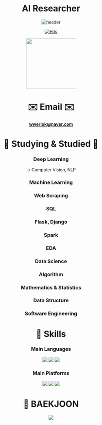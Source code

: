 <div align="center">

# AI Researcher   
  
![header](https://capsule-render.vercel.app/api?type=waving&color=auto&height=300&section=header&text=JUNO&fontSize=90)
  
  
[![Hits](https://hits.seeyoufarm.com/api/count/incr/badge.svg?url=https%3A%2F%2Fgithub.com%2Fgjbae1212%2Fhit-counter&count_bg=%2379C83D&title_bg=%23555555&icon=&icon_color=%23E7E7E7&title=hits&edge_flat=false)](https://hits.seeyoufarm.com)  
  
  
<img align='center' src="https://github-readme-stats.vercel.app/api?username=JUNUbermensch" height="165">  
  

# ✉️ Email ✉️
#### wweriok@naver.com
   
# 📌 Studying & Studied 📌
### Deep Learning 
 -> Computer Vision, NLP
### Machine Learning
  
### Web Scraping
  
### SQL
  
### Flask, Django
  
### Spark
  
### EDA
 
### Data Science

### Algorithm

### Mathematics & Statistics

### Data Structure

### Software Engineering




# 🦾 Skills
### Main Languages
<img src="https://img.shields.io/badge/Python-3776AB?style=for-the-badge&logo=Python&logoColor=black"> <img src="https://img.shields.io/badge/Pytorch-EE4C2C?style=for-the-badge&logo=Pytorch&logoColor=black"> <img src="https://camo.githubusercontent.com/7a5b0be4e9e7f84c9729c8a6cac39f94f9398d1982dfc58561ee4ddbff53f5cc/68747470733a2f2f696d672e736869656c64732e696f2f7374617469632f76313f7374796c653d666f722d7468652d6261646765266d6573736167653d54656e736f72466c6f7726636f6c6f723d464636463030266c6f676f3d54656e736f72466c6f77266c6f676f436f6c6f723d464646464646266c6162656c3d">
### Main Platforms
<img src="https://img.shields.io/badge/Jupyter-F37626?style=for-the-badge&logo=Jupyter&logoColor=black"> <img src="https://img.shields.io/badge/Visual Studio Code-007ACC?style=for-the-badge&logo=Visual Studio Code&logoColor=black"> <img src="https://img.shields.io/badge/Windows-0078D6?style=for-the-badge&logo=Windows&logoColor=black">










# 🌱 BAEKJOON
<img align='center' src="http://mazassumnida.wtf/api/v2/generate_badge?boj=jun0w7">
  
</div>
